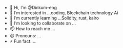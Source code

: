 - 👋 Hi, I’m @Dinkum-eng
- 👀 I’m interested in ...coding, Blockchain technology Ai
- 🌱 I’m currently learning ...Solidity, rust, kairo
- 💞️ I’m looking to collaborate on ...
- 📫 How to reach me ...
- 😄 Pronouns: ...
- ⚡ Fun fact: ...

<!---
Dinkum-eng/Dinkum-eng is a ✨ special ✨ repository because its `README.md` (this file) appears on your GitHub profile.
You can click the Preview link to take a look at your changes.
--->
